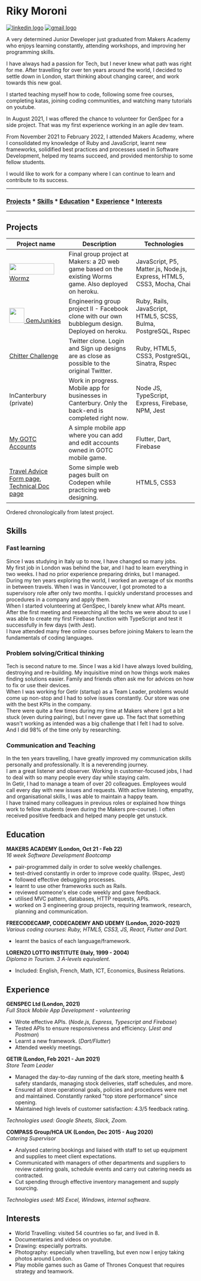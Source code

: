 # **Riky Moroni**  
<a href='https://www.linkedin.com/in/rikymoroni/'><img src='https://img.shields.io/badge/LinkedIn-0077B5?style=for-the-badge&logo=linkedin&logoColor=white' alt='linkedin logo'/></a> <a href='mailto:riky.moroni5@gmail.com'><img src='https://img.shields.io/badge/Gmail-D14836?style=for-the-badge&logo=gmail&logoColor=white' alt='gmail logo'/></a>

A very determined Junior Developer just graduated from Makers Academy who enjoys learning constantly, attending workshops, and improving her programming skills. 

I have always had a passion for Tech, but I never knew what path was right for me.
After travelling for over ten years around the world, I decided to settle down in London, start thinking about changing career, and work towards this new goal.

I started teaching myself how to code, following some free courses, completing katas, joining coding communities, and watching many tutorials on youtube.

In August 2021, I was offered the chance to volunteer for GenSpec for a side project. That was my first experience working in an agile dev team.

From November 2021 to February 2022, I attended Makers Academy, where I consolidated my knowledge of Ruby and JavaScript, learnt new frameworks, solidified best practices and processes used in Software Development, helped my teams succeed, and provided mentorship to some fellow students.

I would like to work for a company where I can continue to learn and contribute to its success.

---
### [Projects](#project) * [Skills](#skills) * [Education](#education) * [Experience](#experience) * [Interests](#interests)
---

## **Projects** 

|Project name   |Description              |Technologies        |
|---------------|-------------------------|--------------------|
|[<img src="https://github.com/Riky5/wormz/blob/readme/public/images/WormsLogoText.png?raw=true" data-canonical-src="https://gyazo.com/eb5c5741b6a9a16c692170a41a49c858.png" width="120" height="30" /> Wormz](https://github.com/Riky5/wormz)|Final group project at Makers: a 2D web game based on the existing Worms game. Also deployed on heroku.|JavaScript, P5, Matter.js, Node.js, Express, HTML5, CSS3, Mocha, Chai
|[<img src="https://github.com/Riky5/acebook-ruby-junkies/blob/main/app/assets/images/RubyJunkiesLogo.png?raw=true" data-canonical-src="https://gyazo.com/eb5c5741b6a9a16c692170a41a49c858.png" height="40" /> GemJunkies](https://github.com/Riky5/acebook-ruby-junkies)|Engineering group project II - Facebook clone with our own bubblegum design. Deployed on heroku.|Ruby, Rails, JavaScript, HTML5, SCSS, Bulma, PostgreSQL, Rspec
|[Chitter Challenge](https://github.com/Riky5/chitter-challenge)|Twitter clone. Login and Sign up designs are as close as possible to the original Twitter.|Ruby, HTML5, CSS3, PostgreSQL, Sinatra, Rspec
|InCanterbury (private)|Work in progress. Mobile app for businesses in Canterbury. Only the back-end is completed right now.|Node JS, TypeScript, Express, Firebase, NPM, Jest|
|[My GOTC Accounts](https://github.com/Riky5/my-gotc-accounts-mobile-app)|A simple mobile app where you can add and edit accounts owned in GOTC mobile game.|Flutter, Dart, Firebase|
|[Travel Advice Form page](https://codepen.io/riky5/full/gOwPMxj "CodePen"), [Technical Doc page](https://codepen.io/riky5/full/abmEYzP "CodePen")|Some simple web pages built on Codepen while practicing web designing.|HTML5, CSS3|

Ordered chronologically from latest project.

## **Skills**
### **Fast learning**  
Since I was studying in Italy up to now, I have changed so many jobs.  
My first job in London was behind the bar, and I had to learn everything in two weeks. I had no prior experience preparing drinks, but I managed.  
During my ten years exploring the world, I worked an average of six months in between travels. When I was in Vancouver, I got promoted to a supervisory role after only two months. I quickly understand processes and procedures in a company and apply them.   
When I started volunteering at GenSpec, I barely knew what APIs meant. After the first meeting and researching all the techs we were about to use I was able to create my first Firebase function with TypeScript and test it successfully in few days (with Jest).  
I have attended many free online courses before joining Makers to learn the fundamentals of coding languages.
### **Problem solving/Critical thinking**  
Tech is second nature to me. Since I was a kid I have always loved building, destroying and re-building. My inquisitive mind on how things work makes finding solutions easier.
Family and friends often ask me for advices on how to fix or use their devices.  
When I was working for Getir (startup) as a Team Leader, problems would come up non-stop and I had to solve issues constantly. Our store was one with the best KPIs in the company.  
There were quite a few times during my time at Makers where I got a bit stuck (even during pairing), but I never gave up. The fact that something wasn't working as intended was a big challenge that I felt I had to solve. And I did 98% of the time only by researching.

### **Communication and Teaching**  
In the ten years travelling, I have greatly improved my communication skills personally and professionally. It is a neverending journey.  
I am a great listener and observer. Working in customer-focused jobs, I had to deal with so many people every day while staying calm.  
In Getir, I had to manage a team of over 20 colleagues. Employees would call every day with new issues and requests. With active listening, empathy, and organisational skills, I was able to maintain a happy team.  
I have trained many colleagues in previous roles or explained how things work to fellow students (even during the Makers pre-course). I often received positive feedback and helped many people get unstuck.

## **Education**

**MAKERS ACADEMY (London, Oct 21 - Feb 22)**  
_16 week Software Development Bootcamp_
- pair-programmed daily in order to solve weekly challenges.
- test-drived constantly in order to improve code quality. (Rspec, Jest)
- followed effective debugging processes.
- learnt to use other frameworks such as Rails.
- reviewed someone's else code weekly and gave feedback.
- utilised MVC pattern, databases, HTTP requests, APIs.
- worked on 3 engineering group projects, requiring teamwork, research, planning and communication.

**FREECODECAMP, CODECADEMY AND UDEMY (London, 2020-2021)**  
_Various coding courses: Ruby, HTML5, CSS3, JS, React, Flutter and Dart._
- learnt the basics of each language/framework.

**LORENZO LOTTO INSTITUTE (Italy, 1999 - 2004)**  
_Diploma in Tourism. 3 A-levels equivalent._  
- Included: English, French, Math, ICT, Economics, Business Relations.

## **Experience**

**GENSPEC Ltd (London, 2021)**  
_Full Stack Mobile App Development - volunteering_  
- Wrote effective APIs. (_Node.js, Express, Typescript and Firebase_)
- Tested APIs to ensure responsiveness and efficiency. (_Jest and Postman_)
- Learnt a new framework. (_Dart/Flutter_)
- Attended weekly meetings.

**GETIR (London, Feb 2021 - Jun 2021)**  
_Store Team Leader_  
- Managed the day-to-day running of the dark store, meeting health & safety standards, managing stock deliveries, staff schedules, and more.
- Ensured all store operational goals, policies and procedures were met and maintained. Constantly ranked "top store performance" since opening.
- Maintained high levels of customer satisfaction: 4.3/5 feedback rating.

_Technologies used: Google Sheets, Slack, Zoom._

**COMPASS Group/HCA UK (London, Dec 2015 - Aug 2020)**  
_Catering Supervisor_
- Analysed catering bookings and liaised with staff to set up equipment and supplies to meet client expectations.
- Communicated with managers of other departments and suppliers to review catering goals, schedule events and carry out catering needs as contracted.
- Cut spending through effective inventory management and supply sourcing.

_Technologies used: MS Excel, Windows, internal software._
## **Interests**  
* World Travelling: visited 54 countries so far, and lived in 8.
* Documentaries and videos on youtube.
* Drawing: especially portraits.
* Photography: especially when travelling, but even now I enjoy taking photos around London.
* Play mobile games such as Game of Thrones Conquest that requires strategy and teamwork.